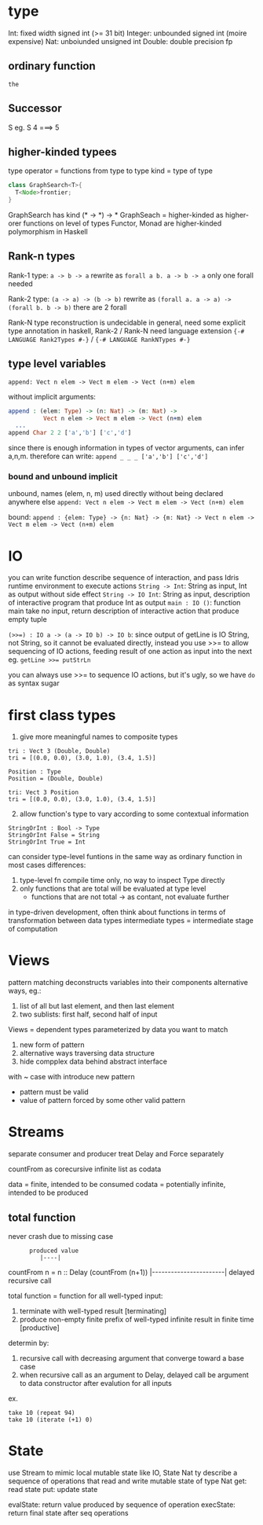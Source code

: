# type
Int: fixed width signed int (>= 31 bit)
Integer: unbounded signed int (moire expensive)
Nat: unboiunded unsigned int 
Double: double precision fp

## ordinary function
`the`

## Successor
S
eg. S 4 ===> 5

## higher-kinded typees
type operator = functions from type to type
kind = type of type
```java (psuedo)
class GraphSearch<T>{
  T<Node>frontier;
}
```
GraphSearch has kind (* -> *) -> *
GraphSeach = higher-kinded as higher-orer functions on level of types
Functor, Monad are higher-kinded polymorphism in Haskell

## Rank-n types
Rank-1 type: `a -> b -> a` rewrite as `forall a b. a -> b -> a`
only one forall needed

Rank-2 type: `(a -> a) -> (b -> b)` rewrite as `(forall a. a -> a) -> (forall b. b -> b)`
there are 2 forall 

Rank-N type reconstruction is undecidable in general, need some explicit type annotation
in haskell, Rank-2 / Rank-N need language extension `{-# LANGUAGE Rank2Types #-}` / `{-# LANGUAGE RankNTypes #-}`



## type level variables
`append: Vect n elem -> Vect m elem -> Vect (n+m) elem`

without implicit arguments:
```idris
append : (elem: Type) -> (n: Nat) -> (m: Nat) ->
          Vect n elem -> Vect m elem -> Vect (n+m) elem
  ...
append Char 2 2 ['a','b'] ['c','d']
```
since there is enough information in types of vector arguments, 
  can infer a,n,m. therefore can write:
`append _ _ _ ['a','b'] ['c','d']`

### bound and unbound implicit
unbound, names (elem, n, m) used directly without being declared anywhere else
`append: Vect n elem -> Vect m elem -> Vect (n+m) elem`

bound:
`append : {elem: Type} -> {n: Nat} -> {m: Nat} ->
          Vect n elem -> Vect m elem -> Vect (n+m) elem`

# IO
you can write function describe sequence of interaction, and pass Idris runtime 
  environment to execute actions
`String -> Int`: String as input, Int as output without side effect
`String -> IO Int`: String as input, description of interactive program that produce Int as output
`main : IO ()`: function main take no input, return description of interactive action that 
                produce empty tuple

`(>>=) : IO a -> (a -> IO b) -> IO b`: 
since output of getLine is IO String, not String, so it cannot be evaluated directly,
  instead you use >>= to allow sequencing of IO actions, feeding result of one action as input 
  into the next
  eg. `getLine >>= putStrLn`

you can always use >>= to sequence IO actions, but it's ugly, so we have `do` as syntax sugar


# first class types
1. give more meaningful names to composite types
```
tri : Vect 3 (Double, Double)
tri = [(0.0, 0.0), (3.0, 1.0), (3.4, 1.5)]

Position : Type
Position = (Double, Double)

tri: Vect 3 Position
tri = [(0.0, 0.0), (3.0, 1.0), (3.4, 1.5)]
```

2. allow function's type to vary according to some contextual information
```
StringOrInt : Bool -> Type
StringOrInt False = String
StringOrInt True = Int
```
can consider type-level funtions in the same way as ordinary function in most cases
differences:
1. type-level fn compile time only, no way to inspect Type directly
2. only functions that are total will be evaluated at type level
   - functions that are not total -> as contant, not evaluate further

in type-driven development, often think about functions in terms of transformation between data types
intermediate types = intermediate stage of computation



# Views
pattern matching deconstructs variables into their components
alternative ways, eg.:
1. list of all but last element, and then last element
2. two sublists: first half, second half of input

Views = dependent types parameterized by data you want to match
1. new form of pattern
2. alternative ways traversing data structure
3. hide compplex data behind abstract interface

with ~ case
with introduce new pattern 
- pattern must be valid
- value of pattern forced by some other valid pattern
  


# Streams
separate consumer and producer
treat Delay and Force separately

countFrom as corecursive
infinite list as codata

data = finite, intended to be consumed
codata = potentially infinite, intended to be produced 

## total function
never crash due to missing case

          produced value
             |----|
countFrom n = n :: Delay (countFrom (n+1))
                  |-----------------------|
                    delayed recursive call

total function = function for all well-typed input:
1. terminate with well-typed result [terminating]
2. produce non-empty finite prefix of well-typed infinite result in finite time
    [productive]

determin by:
1. recursive call with decreasing argument that converge toward a base case
2. when recursive call as an argument to Delay, delayed call be argument to data constructor 
   after evalution for all inputs

ex.
```
take 10 (repeat 94)
take 10 (iterate (+1) 0)
```

# State
use Stream to mimic local mutable state
like IO, State Nat ty describe a sequence of operations that read and write mutable state of type Nat
get: read state
put: update state

evalState: return value produced by sequence of operation
execState: return final state after seq operations













